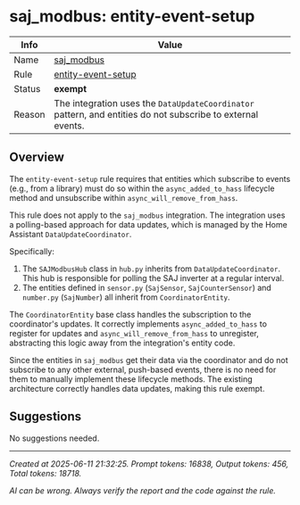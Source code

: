 # saj_modbus: entity-event-setup

| Info   | Value                                                                    |
|--------|--------------------------------------------------------------------------|
| Name   | [saj_modbus](https://www.home-assistant.io/integrations/saj_modbus/) |
| Rule   | [entity-event-setup](https://developers.home-assistant.io/docs/core/integration-quality-scale/rules/entity-event-setup)                                                     |
| Status | **exempt**                                       |
| Reason | The integration uses the `DataUpdateCoordinator` pattern, and entities do not subscribe to external events. |

## Overview

The `entity-event-setup` rule requires that entities which subscribe to events (e.g., from a library) must do so within the `async_added_to_hass` lifecycle method and unsubscribe within `async_will_remove_from_hass`.

This rule does not apply to the `saj_modbus` integration. The integration uses a polling-based approach for data updates, which is managed by the Home Assistant `DataUpdateCoordinator`.

Specifically:
1.  The `SAJModbusHub` class in `hub.py` inherits from `DataUpdateCoordinator`. This hub is responsible for polling the SAJ inverter at a regular interval.
2.  The entities defined in `sensor.py` (`SajSensor`, `SajCounterSensor`) and `number.py` (`SajNumber`) all inherit from `CoordinatorEntity`.

The `CoordinatorEntity` base class handles the subscription to the coordinator's updates. It correctly implements `async_added_to_hass` to register for updates and `async_will_remove_from_hass` to unregister, abstracting this logic away from the integration's entity code.

Since the entities in `saj_modbus` get their data via the coordinator and do not subscribe to any other external, push-based events, there is no need for them to manually implement these lifecycle methods. The existing architecture correctly handles data updates, making this rule exempt.

## Suggestions

No suggestions needed.

---

_Created at 2025-06-11 21:32:25. Prompt tokens: 16838, Output tokens: 456, Total tokens: 18718._

_AI can be wrong. Always verify the report and the code against the rule._
